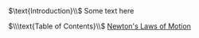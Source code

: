 <html>
<head>
<title>CSI Project ~ Main</title>
<script type="text/x-mathjax-config">
  MathJax.Hub.Config({tex2jax: {inlineMath: [['$','$'], ['\\(','\\)']]}});
</script>
<script type="text/javascript" async
  src="https://cdn.mathjax.org/mathjax/latest/MathJax.js?config=TeX-AMS_CHTML">
</script>
</head>
<body>
$\text{Introduction}\\$
Some text here

$\\\text{Table of Contents}\\$
<a href="https://jchenrgss.github.io/newton_laws.html">Newton's Laws of Motion</a>
</body>
</html>
